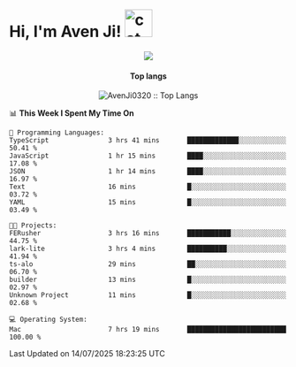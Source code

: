 <h1> Hi, I'm Aven Ji! <img src="https://media.giphy.com/media/mGcNjsfWAjY5AEZNw6/giphy.gif" width="50" alt="cat"></h1>

<p align="center"><a href="https://wakatime.com/@044d69d0-1253-4f60-96b6-5d19a0f9dde5"><img src="https://wakatime.com/badge/user/044d69d0-1253-4f60-96b6-5d19a0f9dde5.svg" /></a></p>

<h4 align="center">Top langs</h4>

<p align="center"><img src="https://github-readme-stats.vercel.app/api/top-langs/?username=AvenJi0320&langs_count=10&theme=tokyonight&layout=compact&timestamp={{random_number}}" alt="AvenJi0320 :: Top Langs" /></p>

<!--START_SECTION:waka-->
📊 **This Week I Spent My Time On** 

```text
💬 Programming Languages: 
TypeScript               3 hrs 41 mins       █████████████░░░░░░░░░░░░   50.41 % 
JavaScript               1 hr 15 mins        ████░░░░░░░░░░░░░░░░░░░░░   17.08 % 
JSON                     1 hr 14 mins        ████░░░░░░░░░░░░░░░░░░░░░   16.97 % 
Text                     16 mins             █░░░░░░░░░░░░░░░░░░░░░░░░   03.72 % 
YAML                     15 mins             █░░░░░░░░░░░░░░░░░░░░░░░░   03.49 % 

🐱‍💻 Projects: 
FERusher                 3 hrs 16 mins       ███████████░░░░░░░░░░░░░░   44.75 % 
lark-lite                3 hrs 4 mins        ██████████░░░░░░░░░░░░░░░   41.94 % 
ts-alo                   29 mins             ██░░░░░░░░░░░░░░░░░░░░░░░   06.70 % 
builder                  13 mins             █░░░░░░░░░░░░░░░░░░░░░░░░   02.97 % 
Unknown Project          11 mins             █░░░░░░░░░░░░░░░░░░░░░░░░   02.68 % 

💻 Operating System: 
Mac                      7 hrs 19 mins       █████████████████████████   100.00 % 
```


 Last Updated on 14/07/2025 18:23:25 UTC
<!--END_SECTION:waka-->
